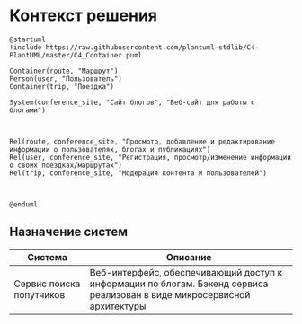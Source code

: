 # Контекст решения
<!-- Окружение системы (роли, участники, внешние системы) и связи системы с ним. Диаграмма контекста C4 и текстовое описание. 
-->
```plantuml
@startuml
!include https://raw.githubusercontent.com/plantuml-stdlib/C4-PlantUML/master/C4_Container.puml

Container(route, "Маршрут")
Person(user, "Пользователь")
Container(trip, "Поездка")

System(conference_site, "Сайт блогов", "Веб-сайт для работы с блогами")



Rel(route, conference_site, "Просмотр, добавление и редактирование информации о пользователях, блогах и публикациях")
Rel(user, conference_site, "Регистрация, просмотр/изменение информации о своих поездках/маршрутах")
Rel(trip, conference_site, "Модерация контента и пользователей")



@enduml
```
## Назначение систем
|Система| Описание|
|-------|---------|
| Сервис поиска попутчиков | Веб-интерфейс, обеспечивающий доступ к информации по блогам. Бэкенд сервиса реализован в виде микросервисной архитектуры |

